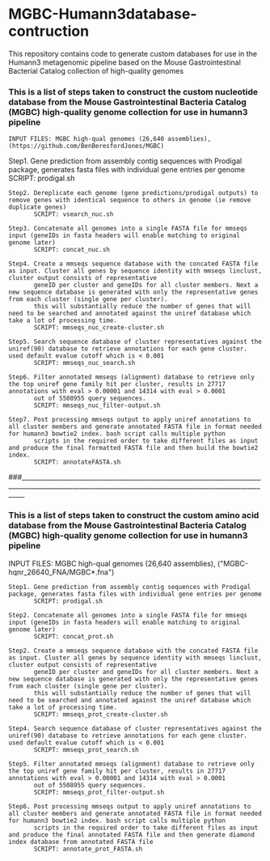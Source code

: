 # MGBC-Humann3database-contruction
This repository contains code to generate custom databases for use in the Humann3 metagenomic pipeline based on the Mouse Gastrointestinal Bacterial Catalog collection of high-quality genomes

### This is a list of steps taken to construct the custom nucleotide database from the Mouse Gastrointestinal Bacteria Catalog (MGBC) high-quality genome collection for use in humann3 pipeline


    INPUT FILES: MGBC high-qual genomes (26,640 assemblies), (https://github.com/BenBeresfordJones/MGBC) 

   Step1. Gene prediction from assembly contig sequences with Prodigal package, generates fasta files with individual gene entries per genome
           SCRIPT: prodigal.sh

    Step2. Dereplicate each genome (gene predictions/prodigal outputs) to remove genes with identical sequence to others in genome (ie remove duplicate genes)
           SCRIPT: vsearch_nuc.sh

    Step3. Concatenate all genomes into a single FASTA file for mmseqs input (geneIDs in fasta headers will enable matching to original genome later)
           SCRIPT: concat_nuc.sh
    
    Step4. Create a mmseqs sequence database with the concated FASTA file as input. Cluster all genes by sequence identity with mmseqs linclust, cluster output consists of representative 
           geneID per cluster and geneIDs for all cluster members. Next a new sequence database is generated with only the representative genes from each cluster (single gene per cluster).
           this will substantially reduce the number of genes that will need to be searched and annotated against the uniref database which take a lot of processing time.
           SCRIPT: mmseqs_nuc_create-cluster.sh 
       
    Step5. Search sequence database of cluster representatives against the uniref(90) database to retrieve annotations for each gene cluster. used default evalue cutoff which is < 0.001
           SCRIPT: mmseqs_nuc_search.sh       

    Step6. Filter annotated mmseqs (alignment) database to retrieve only the top uniref gene family hit per cluster, results in 27717 annotations with eval > 0.00001 and 14314 with eval > 0.0001 
           out of 5508955 query sequences.       
           SCRIPT: mmseqs_nuc_filter-output.sh

    Step7. Post processing mmseqs output to apply uniref annotations to all cluster members and generate annotated FASTA file in format needed for humann3 bowtie2 index. bash script calls multiple python
           scripts in the required order to take different files as input and produce the final formatted FASTA file and then build the bowtie2 index.
           SCRIPT: annotateFASTA.sh

###_____________________________________________________________________________________________________________________________________________________________


### This is a list of steps taken to construct the custom amino acid database from the Mouse Gastrointestinal Bacteria Catalog (MGBC) high-quality genome collection for use in humann3 pipeline

   INPUT FILES: MGBC high-qual genomes (26,640 assemblies), ("MGBC-hqnr_26640_FNA/MGBC*.fna") 

    Step1. Gene prediction from assembly contig sequences with Prodigal package, generates fasta files with individual gene entries per genome
           SCRIPT: prodigal.sh

    Step2. Concatenate all genomes into a single FASTA file for mmseqs input (geneIDs in fasta headers will enable matching to original genome later)
           SCRIPT: concat_prot.sh
    
    Step2. Create a mmseqs sequence database with the concated FASTA file as input. Cluster all genes by sequence identity with mmseqs linclust, cluster output consists of representative 
           geneID per cluster and geneIDs for all cluster members. Next a new sequence database is generated with only the representative genes from each cluster (single gene per cluster).
           this will substantially reduce the number of genes that will need to be searched and annotated against the uniref database which take a lot of processing time.
           SCRIPT: mmseqs_prot_create-cluster.sh 
       
    Step4. Search sequence database of cluster representatives against the uniref(90) database to retrieve annotations for each gene cluster. used default evalue cutoff which is < 0.001
           SCRIPT: mmseqs_prot_search.sh       

    Step5. Filter annotated mmseqs (alignment) database to retrieve only the top uniref gene family hit per cluster, results in 27717 annotations with eval > 0.00001 and 14314 with eval > 0.0001 
           out of 5508955 query sequences.       
           SCRIPT: mmseqs_prot_filter-output.sh

    Step6. Post processing mmseqs output to apply uniref annotations to all cluster members and generate annotated FASTA file in format needed for humann3 bowtie2 index. bash script calls multiple python
           scripts in the required order to take different files as input and produce the final annotated FASTA file and then generate diamond index database from annotated FASTA file
           SCRIPT: annotate_prot_FASTA.sh



